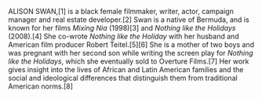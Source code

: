 ALISON SWAN,[1] is a black female filmmaker, writer, actor, campaign manager and real estate developer.[2] Swan is a native of Bermuda, and is known for her films _Mixing Nia_ (1998)[3] and _Nothing like the Holidays_ (2008).[4] She co-wrote _Nothing like the Holiday_ with her husband and American film producer Robert Teitel.[5][6] She is a mother of two boys and was pregnant with her second son while writing the screen play for _Nothing like the Holidays_, which she eventually sold to Overture Films.[7] Her work gives insight into the lives of African and Latin American families and the social and ideological differences that distinguish them from traditional American norms.[8]
